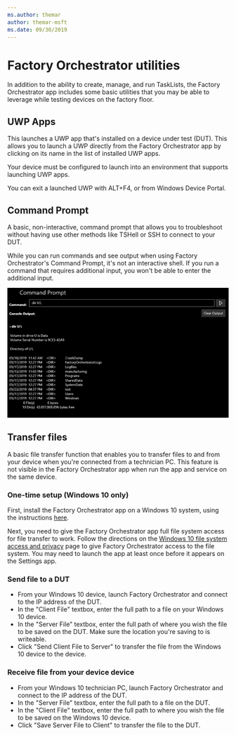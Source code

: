 ```yaml
---
ms.author: themar
author: themar-msft
ms.date: 09/30/2019
---
```


# Factory Orchestrator utilities

In addition to the ability to create, manage, and run TaskLists, the Factory Orchestrator app includes some basic utilities that you may be able to leverage while testing devices on the factory floor.

## UWP Apps

This launches a UWP app that's installed on a device under test (DUT). This allows you to launch a UWP directly from the Factory Orchestrator app by clicking on its name in the list of installed UWP apps.

Your device must be configured to launch into an environment that supports launching UWP apps.

You can exit a launched UWP with ALT+F4, or from Windows Device Portal.

## Command Prompt

A basic, non-interactive, command prompt that allows you to troubleshoot without having use other methods like TSHell or SSH to connect to your DUT.

While you can run commands and see output when using Factory Orchestrator's Command Prompt, it's not an interactive shell. If you run a command that requires additional input, you won't be able to enter the additional input.

![The Command Prompt screen](./images/fo-cmd.PNG)

## Transfer files

A basic file transfer function that enables you to transfer files to and from your device when you're connected from a technician PC. This feature is not visible in the Factory Orchestrator app when run the app and service on the same device.

### One-time setup (Windows 10 only)

First, install the Factory Orchestrator app on a Windows 10 system, using the instructions [here](factory-orchestrator.md#install-the-app-on-a-technician-pc).

Next, you need to give the Factory Orchestrator app full file system access for file transfer to work. Follow the directions on the [Windows 10 file system access and privacy](https://support.microsoft.com/en-us/help/4468237/windows-10-file-system-access-and-privacy-microsoft-privacy) page to give Factory Orchestrator access to the file system. You may need to launch the app at least once before it appears on the Settings app.

### Send file to a DUT

- From your Windows 10 device, launch Factory Orchestrator and connect to the IP address of the DUT.
- In the "Client File" textbox, enter the full path to a file on your Windows 10 device.
- In the "Server File" textbox, enter the full path of where you wish the file to be saved on the DUT. Make sure the location you're saving to is writeable.
- Click "Send Client File to Server" to transfer the file from the Windows 10 device to the device.

### Receive file from your device device

- From your Windows 10 technician PC, launch Factory Orchestrator and connect to the IP address of the DUT.
- In the "Server File" textbox, enter the full path to a file on the DUT.
- In the "Client File" textbox, enter the full path to where you wish the file to be saved on the Windows 10 device.
- Click "Save Server File to Client" to transfer the file to the DUT.